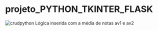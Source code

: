 # projeto_PYTHON_TKINTER_FLASK
![crudpython](https://github.com/DanSRO/projeto_PYTHON_TKINTER_FLASK/assets/77812386/cd1785d4-052a-4611-97b0-4575f9bff798)
Lógica inserida com a média de notas av1 e av2
